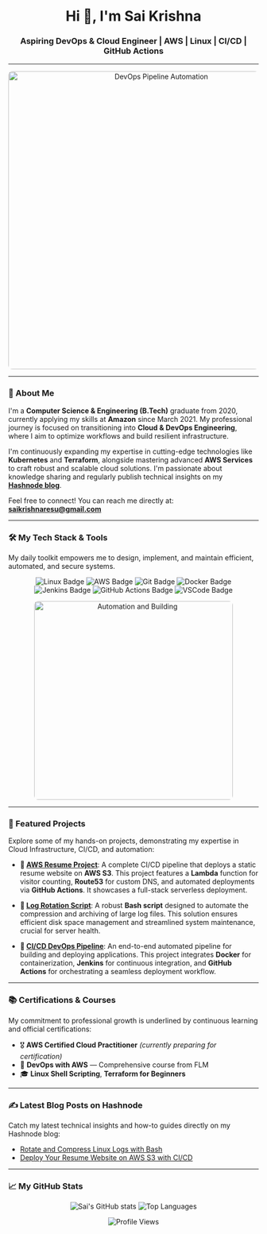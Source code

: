 <h1 align="center">Hi 👋, I'm Sai Krishna</h1>
<h3 align="center">Aspiring DevOps & Cloud Engineer | AWS | Linux | CI/CD | GitHub Actions</h3>

---

<p align="center">
  <img src="https://media.giphy.com/media/qgQUggAC3Pfv687qPC/giphy.gif" width="600" alt="DevOps Pipeline Automation" style="border-radius: 8px;">
</p>

---

### 🌟 About Me

I'm a **Computer Science & Engineering (B.Tech)** graduate from 2020, currently applying my skills at **Amazon** since March 2021. My professional journey is focused on transitioning into **Cloud & DevOps Engineering**, where I aim to optimize workflows and build resilient infrastructure.

I'm continuously expanding my expertise in cutting-edge technologies like **Kubernetes** and **Terraform**, alongside mastering advanced **AWS Services** to craft robust and scalable cloud solutions. I'm passionate about knowledge sharing and regularly publish technical insights on my [**Hashnode blog**](https://hashnode.com/@saikrishnaresu).

Feel free to connect! You can reach me directly at: **saikrishnaresu@gmail.com**

---

### 🛠️ My Tech Stack & Tools

My daily toolkit empowers me to design, implement, and maintain efficient, automated, and secure systems.

<p align="center">
  <img src="https://img.shields.io/badge/Linux-FCC624?style=for-the-badge&logo=linux&logoColor=black" alt="Linux Badge">
  <img src="https://img.shields.io/badge/AWS-232F3E?style=for-the-badge&logo=amazonaws&logoColor=white" alt="AWS Badge">
  <img src="https://img.shields.io/badge/Git-F05032?style=for-the-badge&logo=git&logoColor=white" alt="Git Badge">
  <img src="https://img.shields.io/badge/Docker-2496ED?style=for-the-badge&logo=docker&logoColor=white" alt="Docker Badge">
  <img src="https://img.shields.io/badge/Jenkins-D24939?style=for-the-badge&logo=jenkins&logoColor=white" alt="Jenkins Badge">
  <img src="https://img.shields.io/badge/GitHub_Actions-2088FF?style=for-the-badge&logo=github-actions&logoColor=white" alt="GitHub Actions Badge">
  <img src="https://img.shields.io/badge/VSCode-007ACC?style=for-the-badge&logo=visual-studio-code&logoColor=white" alt="VSCode Badge">
</p>

<p align="center">
  <img src="https://i.giphy.com/media/YqR2dD635q5k7qY2vC/giphy.gif" width="400" alt="Automation and Building" style="border-radius: 8px;" />
</p>

---

### 📘 Featured Projects

Explore some of my hands-on projects, demonstrating my expertise in Cloud Infrastructure, CI/CD, and automation:

* **🔹 [AWS Resume Project](https://github.com/saikrishnaresuk/aws-resume-project)**:
    A complete CI/CD pipeline that deploys a static resume website on **AWS S3**. This project features a **Lambda** function for visitor counting, **Route53** for custom DNS, and automated deployments via **GitHub Actions**. It showcases a full-stack serverless deployment.

* **🔹 [Log Rotation Script](https://github.com/saikrishnaresuk/log-rotation)**:
    A robust **Bash script** designed to automate the compression and archiving of large log files. This solution ensures efficient disk space management and streamlined system maintenance, crucial for server health.

* **🔹 [CI/CD DevOps Pipeline](https://github.com/saikrishnaresuk/devops-pipeline)**:
    An end-to-end automated pipeline for building and deploying applications. This project integrates **Docker** for containerization, **Jenkins** for continuous integration, and **GitHub Actions** for orchestrating a seamless deployment workflow.

---

### 📚 Certifications & Courses

My commitment to professional growth is underlined by continuous learning and official certifications:

* 🎖️ **AWS Certified Cloud Practitioner** *(currently preparing for certification)*
* 📘 **DevOps with AWS** — Comprehensive course from FLM
* 🎓 **Linux Shell Scripting**, **Terraform for Beginners**

---

### ✍️ Latest Blog Posts on Hashnode

Catch my latest technical insights and how-to guides directly on my Hashnode blog:

- [Rotate and Compress Linux Logs with Bash](https://hashnode.com/@saikrishnaresu/rotate-and-compress-linux-logs-with-bash)
- [Deploy Your Resume Website on AWS S3 with CI/CD](https://hashnode.com/@saikrishnaresu/deploy-your-resume-website-on-aws-s3-with-ci-cd)

---

### 📈 My GitHub Stats

<p align="center">
  <img src="https://github-readme-stats.vercel.app/api?username=saikrishnaresuk&show_icons=true&theme=radical&hide_border=true&count_private=true" alt="Sai's GitHub stats">
  <img src="https://github-readme-stats.vercel.app/api/top-langs/?username=saikrishnaresuk&layout=compact&theme=radical&hide_border=true" alt="Top Languages">
</p>

<p align="center">
  <img src="https://komarev.com/ghpvc/?username=saikrishnaresuk&color=blue&style=for-the-badge" alt="Profile Views">
</p>
